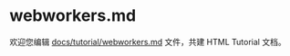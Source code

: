 webworkers.md
===

欢迎您编辑 <a target="__blank" href="https://github.com/jaywcjlove/html-tutorial/blob/master/docs/tutorial/webworkers.md">docs/tutorial/webworkers.md</a> 文件，共建 HTML Tutorial 文档。
